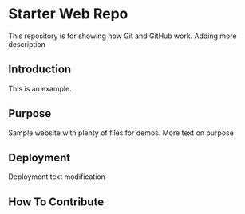 # Starter Web Repo

This repository is for showing how Git and GitHub work. Adding more description

## Introduction

This is an example.

## Purpose

Sample website with plenty of files for demos. More text on purpose

## Deployment

Deployment text modification

## How To Contribute
